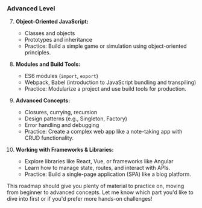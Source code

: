### Advanced Level
7. **Object-Oriented JavaScript:**
   - Classes and objects
   - Prototypes and inheritance
   - Practice: Build a simple game or simulation using object-oriented principles.

8. **Modules and Build Tools:**
   - ES6 modules (`import`, `export`)
   - Webpack, Babel (introduction to JavaScript bundling and transpiling)
   - Practice: Modularize a project and use build tools for production.

9. **Advanced Concepts:**
   - Closures, currying, recursion
   - Design patterns (e.g., Singleton, Factory)
   - Error handling and debugging
   - Practice: Create a complex web app like a note-taking app with CRUD functionality.

10. **Working with Frameworks & Libraries:**
    - Explore libraries like React, Vue, or frameworks like Angular
    - Learn how to manage state, routes, and interact with APIs.
    - Practice: Build a single-page application (SPA) like a blog platform.

This roadmap should give you plenty of material to practice on, moving from beginner to advanced concepts. Let me know which part you'd like to dive into first or if you'd prefer more hands-on challenges!